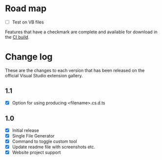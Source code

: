 # Road map

- [ ] Test on VB files

Features that have a checkmark are complete and available for
download in the
[CI build](http://vsixgallery.com/extension/cad7b20b-4b83-4ca6-bf24-ca36a494241c/).

# Change log

These are the changes to each version that has been released
on the official Visual Studio extension gallery.

## 1.1

- [x] Option for using producing &lt;filename&gt;.cs.d.ts

## 1.0

- [x] Initial release
- [x] Single File Generator
- [x] Command to toggle custom tool
- [x] Update readme file with screenshots etc.
- [x] Website project support